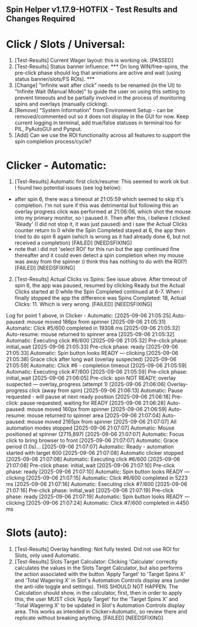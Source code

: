 ## Spin Helper v1.17.9-HOTFIX - Test Results and Changes Required


# Click / Slots / Universal:
1. [Test-Results] Current Wager layout: this is working ok. [PASSED]
2. [Test-Results] Status banner influence: *** On long WIN/free-spins, the pre-click phase should log that animations are active and wait (using status banner/slots/FS ROIs). ***
3. [Change] "Infinite wait after click" needs to be renamed (in the UI) to "Infinite Wait (Manual Mode)" to guide the user on using this setting to prevent timeouts and be partially involved in the process of monitoring spins and overlays (manually clicking).
4. [Remove] "System Information" from Environment Setup - can be removed/commented out so it does not display in the GUI for now. Keep current logging in terminal, add true/false statuses in terminal too for PIL, PyAutoGUI and Pynput.
5. [Add] Can we use the ROI functionality across all features to support the spin completion process/cycle?


# Clicker - Automatic:
1. [Test-Results] Automatic first click/resume: This seemed to work ok but I found two potential issues (see log below):
- after spin 6, there was a timeout at 21:05:59 which seemed to skip it's completion. I'm not sure if this was detrimental but following this an overlay progress click was performed at 21:06:06, which shot the mouse into my primary monitor, so i paused it. Then after this, i believe I clicked 'Ready' (I did not stop it, it was just paused) and i saw the Actual Clicks counter return to 0 while the Spin Completed stayed at 6, the app then tried to do spin 6 again (which is wrong as it had already done 6, but not received a completion) [FAILED] [NEEDSFIXING]
- note that i did not 'select ROI' for this run but the app continued fine thereafter and it could even detect a spin completion when my mouse was away from the spinner (i think this has nothing to do with the ROI?) [FAILED] [NEEDSFIXING]


2. [Test-Results] Actual Clicks vs Spins: See issue above. After timeout of spin 6, the app was paused, resumed by clicking Ready but the Actual Clicks started at 0 while the Spin Completed continued at 6-7. When i finally stopped the app the difference was Spins Completed: 18, Actual Clicks: 11. Which is very wrong. [FAILED] [NEEDSFIXING]

Log for point 1 above, in Clicker - Automatic:
[2025-09-06 21:05:25] Auto-paused: mouse moved 186px from spinner
[2025-09-06 21:05:31] Automatic: Click #5/600 completed in 19308 ms
[2025-09-06 21:05:32] Auto-resume: mouse returned to spinner area
[2025-09-06 21:05:32] Automatic: Executing click #6/600
[2025-09-06 21:05:32] Pre-click phase: initial_wait
[2025-09-06 21:05:33] Pre-click phase: ready
[2025-09-06 21:05:33] Automatic: Spin button looks READY — clicking
[2025-09-06 21:05:38] Grace click after long wait (overlay suspected)
[2025-09-06 21:05:59] Automatic: Click #6 - completion timeout
[2025-09-06 21:05:59] Automatic: Executing click #7/600
[2025-09-06 21:05:59] Pre-click phase: initial_wait
[2025-09-06 21:06:05] Pre-click: spin NOT READY; overlay suspected — overlay_progress (attempt 1)
[2025-09-06 21:06:06] Overlay-progress click (away from spin)
[2025-09-06 21:06:13] Automatic: Pause requested - will pause at next ready position
[2025-09-06 21:06:18] Pre-click: pause requested; waiting for READY
[2025-09-06 21:06:28] Auto-paused: mouse moved 160px from spinner
[2025-09-06 21:06:59] Auto-resume: mouse returned to spinner area
[2025-09-06 21:07:04] Auto-paused: mouse moved 2165px from spinner
[2025-09-06 21:07:07] All automation modes stopped
[2025-09-06 21:07:07] Automatic: Mouse positioned at spinner (2715,897)
[2025-09-06 21:07:07] Automatic: Focus click to bring browser to front
[2025-09-06 21:07:07] Automatic: Grace period (1.0s)...
[2025-09-06 21:07:07] Automatic: Ready - automation started with target 600
[2025-09-06 21:07:08] Automatic clicker stopped
[2025-09-06 21:07:08] Automatic: Executing click #6/600
[2025-09-06 21:07:08] Pre-click phase: initial_wait
[2025-09-06 21:07:10] Pre-click phase: ready
[2025-09-06 21:07:10] Automatic: Spin button looks READY — clicking
[2025-09-06 21:07:15] Automatic: Click #6/600 completed in 5223 ms
[2025-09-06 21:07:16] Automatic: Executing click #7/600
[2025-09-06 21:07:16] Pre-click phase: initial_wait
[2025-09-06 21:07:19] Pre-click phase: ready
[2025-09-06 21:07:19] Automatic: Spin button looks READY — clicking
[2025-09-06 21:07:24] Automatic: Click #7/600 completed in 4450 ms


# Slots (auto):
1. [Test-Results] Overlay handling: Not fully tested. Did not use ROI for Slots, only used Automatic.
2. [Test-Results] Slots Target Calculator: Clicking 'Calculate' correctly calculates the values in the Slots Target Calculator, but also performs the action associated with the button 'Apply Target' to 'Target Spins X' and 'Total Wagering X' in Slot's Automation Controls display area (under the anti-idle toggle and settings). THIS SHOULD NOT HAPPEN. The Calculation should show, in the calculator, first, then in order to apply this, the user MUST click 'Apply Target' for the 'Target Spins X' and 'Total Wagering X' to be updated in Slot's Automation Controls display area. This works as intended in Clicker>Automatic, so review there and replicate without breaking anything. [FAILED] [NEEDSFIXING]